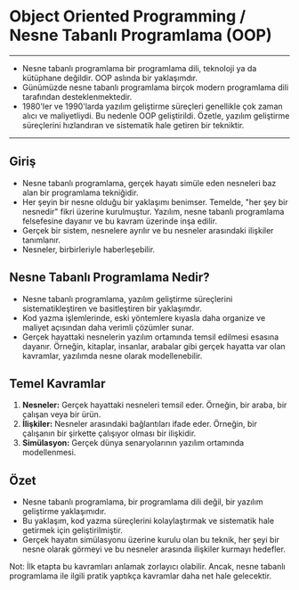 # Object Oriented Programming / Nesne Tabanlı Programlama (OOP)

---
- Nesne tabanlı programlama bir programlama dili, teknoloji ya da kütüphane değildir. OOP aslında bir yaklaşımdır.
- Günümüzde nesne tabanlı programlama birçok modern programlama dili tarafından desteklenmektedir.
- 1980'ler ve 1990'larda yazılım geliştirme süreçleri genellikle çok zaman alıcı ve maliyetliydi. Bu nedenle OOP geliştirildi. Özetle, yazılım geliştirme süreçlerini hızlandıran ve sistematik hale getiren bir tekniktir.

---
## Giriş

- Nesne tabanlı programlama, gerçek hayatı simüle eden nesneleri baz alan bir programlama tekniğidir.
- Her şeyin bir nesne olduğu bir yaklaşımı benimser. Temelde, "her şey bir nesnedir" fikri üzerine kurulmuştur. Yazılım, nesne tabanlı programlama felsefesine dayanır ve bu kavram üzerinde inşa edilir.
- Gerçek bir sistem, nesnelere ayrılır ve bu nesneler arasındaki ilişkiler tanımlanır.
- Nesneler, birbirleriyle haberleşebilir.

## Nesne Tabanlı Programlama Nedir?

- Nesne tabanlı programlama, yazılım geliştirme süreçlerini sistematikleştiren ve basitleştiren bir yaklaşımdır.
- Kod yazma işlemlerinde, eski yöntemlere kıyasla daha organize ve maliyet açısından daha verimli çözümler sunar.
- Gerçek hayattaki nesnelerin yazılım ortamında temsil edilmesi esasına dayanır. Örneğin, kitaplar, insanlar, arabalar gibi gerçek hayatta var olan kavramlar, yazılımda nesne olarak modellenebilir.

## Temel Kavramlar

1. **Nesneler:** Gerçek hayattaki nesneleri temsil eder. Örneğin, bir araba, bir çalışan veya bir ürün.
2. **İlişkiler:** Nesneler arasındaki bağlantıları ifade eder. Örneğin, bir çalışanın bir şirkette çalışıyor olması bir ilişkidir.
3. **Simülasyon:** Gerçek dünya senaryolarının yazılım ortamında modellenmesi.

## Özet

- Nesne tabanlı programlama, bir programlama dili değil, bir yazılım geliştirme yaklaşımıdır.
- Bu yaklaşım, kod yazma süreçlerini kolaylaştırmak ve sistematik hale getirmek için geliştirilmiştir.
- Gerçek hayatın simülasyonu üzerine kurulu olan bu teknik, her şeyi bir nesne olarak görmeyi ve bu nesneler arasında ilişkiler kurmayı hedefler.

Not: İlk etapta bu kavramları anlamak zorlayıcı olabilir. Ancak, nesne tabanlı programlama ile ilgili pratik yaptıkça kavramlar daha net hale gelecektir.